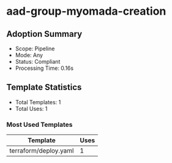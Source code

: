 # aad-group-myomada-creation

## Adoption Summary

- Scope: Pipeline
- Mode: Any
- Status: Compliant
- Processing Time: 0.16s

## Template Statistics

- Total Templates: 1
- Total Uses: 1

### Most Used Templates

| Template | Uses |
|----------|------|
| terraform/deploy.yaml | 1 |
